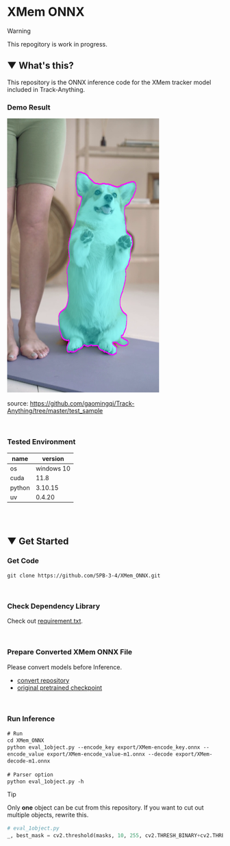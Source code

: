# XMem ONNX

> [!WARNING]
> This repogitory is work in progress.

## ▼ What's this?
This repository is the ONNX inference code for the XMem tracker model included in Track-Anything.

### Demo Result
![result](https://github.com/5PB-3-4/XMem_ONNX/blob/main/demo/result.png)

source: https://github.com/gaomingqi/Track-Anything/tree/master/test_sample

<br>

### Tested Environment
|name|version|
|----|-------|
|os|windows 10|
|cuda|11.8|
|python|3.10.15|
|uv|0.4.20|


<br><br>

## ▼ Get Started
### Get Code
```shell
git clone https://github.com/5PB-3-4/XMem_ONNX.git
```
<br>

### Check Dependency Library
Check out [requirement.txt](https://github.com/5PB-3-4/XMem_ONNX/blob/main/requirements.txt).

<br>

### Prepare Converted XMem ONNX File
Please convert models before Inference.
- [convert repository](https://github.com/5PB-3-4/XMem_Export/tree/main)
- [original pretrained checkpoint](https://github.com/hkchengrex/XMem/releases/tag/v1.0)

<br>

### Run Inference
```shell
# Run
cd XMem_ONNX
python eval_1object.py --encode_key export/XMem-encode_key.onnx --encode_value export/XMem-encode_value-m1.onnx --decode export/XMem-decode-m1.onnx

# Parser option
python eval_1object.py -h
```

> [!TIP]
> Only __one__ object can be cut from this repository. If you want to cut out multiple objects, rewrite this.

```python
# eval_1object.py
_, best_mask = cv2.threshold(masks, 10, 255, cv2.THRESH_BINARY+cv2.THRESH_OTSU)
```

